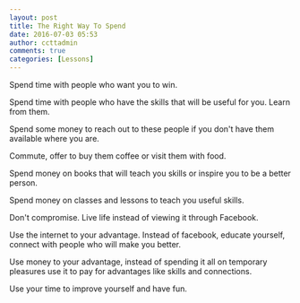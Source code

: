 ```yaml
---
layout: post
title: The Right Way To Spend
date: 2016-07-03 05:53
author: ccttadmin
comments: true
categories: [Lessons]
---
```

Spend time with people who want you to win.

Spend time with people who have the skills that will be useful for you. Learn from them.

Spend some money to reach out to these people if you don't have them available where you are.

Commute, offer to buy them coffee or visit them with food.

Spend money on books that will teach you skills or inspire you to be a better person.

Spend money on classes and lessons to teach you useful skills.

Don't compromise. Live life instead of viewing it through Facebook.

Use the internet to your advantage. Instead of facebook, educate yourself, connect with people who will make you better.

Use money to your advantage, instead of spending it all on temporary pleasures use it to pay for advantages like skills and connections.

Use your time to improve yourself and have fun.
